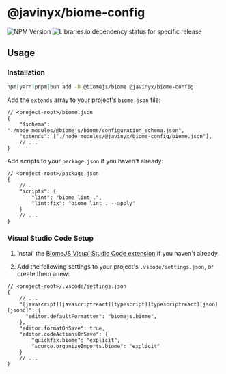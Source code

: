 # @javinyx/biome-config

<p>
    <img alt="NPM Version" src="https://img.shields.io/npm/v/%40javinyx%2Fbiome-config?style=for-the-badge&logo=npm&logoColor=%23ffffff&labelColor=%23000000&color=%235a0873">
    <img alt="Libraries.io dependency status for specific release" src="https://img.shields.io/librariesio/release/npm/%40biomejs%2Fbiome/1.5.3?style=for-the-badge&logo=npm&logoColor=%23ffffff&label=%40biomejs%2Fbiome&labelColor=%23000000">
</p>

## Usage

### Installation

```bash
npm|yarn|pnpm|bun add -D @biomejs/biome @javinyx/biome-config
```

Add the `extends` array to your project's `biome.json` file:

```jsonc
// <project-root>/biome.json
{
    "$schema": "./node_modules/@biomejs/biome/configuration_schema.json",
    "extends": ["./node_modules/@javinyx/biome-config/biome.json"],
    // ...
}
```

Add scripts to your `package.json` if you haven't already:

```jsonc
// <project-root>/package.json
{
    //...
    "scripts": {
        "lint": "biome lint .",
        "lint:fix": "biome lint . --apply"
    }
    // ...
}
```

### Visual Studio Code Setup

1. Install the [BiomeJS Visual Studio Code extension](https://marketplace.visualstudio.com/items?itemName=biomejs.biome) if you haven't already.

2. Add the following settings to your project's `.vscode/settings.json`, or create them anew:

```jsonc
// <project-root>/.vscode/settings.json
{
    // ...
    "[javascript][javascriptreact][typescript][typescriptreact][json][jsonc]": {
      "editor.defaultFormatter": "biomejs.biome",
    },
    "editor.formatOnSave": true,
    "editor.codeActionsOnSave": {
        "quickfix.biome": "explicit",
        "source.organizeImports.biome": "explicit"
    }
    // ...
}
```
